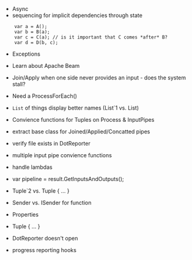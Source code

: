 - Async
- sequencing for implicit dependencies through state
```
	var a = A();
	var b = B(a); 
	var c = C(a); // is it important that C comes *after* B?
	var d = D(b, c);
```
- Exceptions
- Learn about Apache Beam
- Join/Apply when one side never provides an input - does the system stall?
- Need a ProcessForEach()
- `List` of things display better names (List`1 vs. List<int>)
- Convience functions for Tuples on Process & InputPipes
- extract base class for Joined/Applied/Concatted pipes
- verify file exists in DotReporter
- multiple input pipe convience functions
- handle lambdas
- var pipeline = result.GetInputsAndOutputs();

- Tuple`2 vs. Tuple { ... }
- Sender vs. ISender for function
- Properties
-  Tuple { ... } 
- DotReporter doesn't open
- progress reporting hooks

